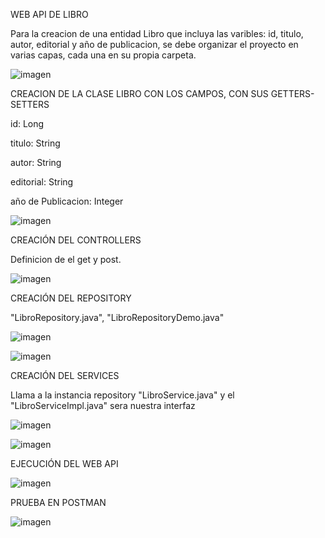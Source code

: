 WEB API DE LIBRO

Para la creacion de una entidad Libro que incluya las varibles: id, titulo, autor, editorial y año de publicacion, se debe organizar el proyecto en varias capas, cada una en su propia carpeta.

![imagen](https://github.com/PaulinaAnz25/libros/assets/147875196/b0b54f29-de64-4f5d-bb29-275aad0c9bf8)




CREACION DE LA CLASE LIBRO CON LOS CAMPOS, CON SUS GETTERS-SETTERS

id: Long

titulo: String

autor: String

editorial: String

año de Publicacion: Integer


![imagen](https://github.com/PaulinaAnz25/libros/assets/147875196/339c991f-1139-4901-a7b0-3a9aff8b9c7b)


CREACIÓN DEL CONTROLLERS

Definicion de el get y post.

![imagen](https://github.com/PaulinaAnz25/libros/assets/147875196/b420addf-6fe3-47e4-96db-90b3b773548b)


CREACIÓN DEL REPOSITORY

"LibroRepository.java", "LibroRepositoryDemo.java" 

![imagen](https://github.com/PaulinaAnz25/libros/assets/147875196/e7533395-c319-44c7-aa10-dac6029246ec)


![imagen](https://github.com/PaulinaAnz25/libros/assets/147875196/900bee80-3e52-473d-bb18-3d3ed13c2575)




CREACIÓN DEL SERVICES


 Llama a la instancia repository "LibroService.java" y el "LibroServiceImpl.java" sera nuestra interfaz


![imagen](https://github.com/PaulinaAnz25/libros/assets/147875196/06fec4fb-2203-4462-a587-c67505fda4fe)

![imagen](https://github.com/PaulinaAnz25/libros/assets/147875196/21611d57-eb87-4c62-97a1-0acdfc147e34)



EJECUCIÓN DEL WEB API

![imagen](https://github.com/PaulinaAnz25/libros/assets/147875196/c80f5851-5875-4b1f-89d2-8fbef018f5ac)

PRUEBA EN POSTMAN

![imagen](https://github.com/PaulinaAnz25/libros/assets/147875196/20954f6f-59a1-4993-b3e2-22004a0b48cc)


